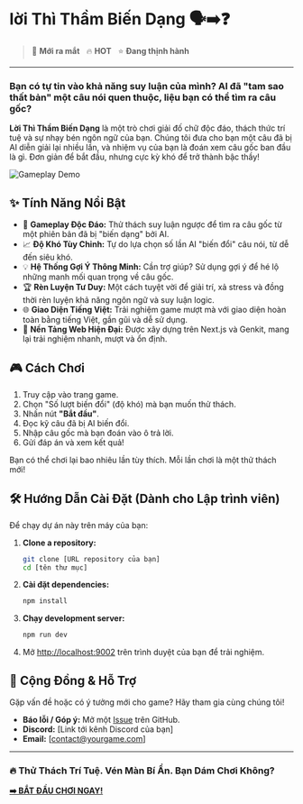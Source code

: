 #  lời Thì Thầm Biến Dạng 🗣️➡️❓
> 🚀 **Mới ra mắt** &nbsp; 🔥 **HOT** &nbsp; ⭐ **Đang thịnh hành**

---

### **Bạn có tự tin vào khả năng suy luận của mình? AI đã "tam sao thất bản" một câu nói quen thuộc, liệu bạn có thể tìm ra câu gốc?**

**Lời Thì Thầm Biến Dạng** là một trò chơi giải đố chữ độc đáo, thách thức trí tuệ và sự nhạy bén ngôn ngữ của bạn. Chúng tôi đưa cho bạn một câu đã bị AI diễn giải lại nhiều lần, và nhiệm vụ của bạn là đoán xem câu gốc ban đầu là gì. Đơn giản để bắt đầu, nhưng cực kỳ khó để trở thành bậc thầy!

<!-- Chèn hình ảnh/GIF gameplay nổi bật tại đây -->
![Gameplay Demo](https://placehold.co/800x450.gif)

## ✨ Tính Năng Nổi Bật

*   🧠 **Gameplay Độc Đáo:** Thử thách suy luận ngược để tìm ra câu gốc từ một phiên bản đã bị "biến dạng" bởi AI.
*   📈 **Độ Khó Tùy Chỉnh:** Tự do lựa chọn số lần AI "biến đổi" câu nói, từ dễ đến siêu khó.
*   💡 **Hệ Thống Gợi Ý Thông Minh:** Cần trợ giúp? Sử dụng gợi ý để hé lộ những manh mối quan trọng về câu gốc.
*   🏆 **Rèn Luyện Tư Duy:** Một cách tuyệt vời để giải trí, xả stress và đồng thời rèn luyện khả năng ngôn ngữ và suy luận logic.
*   🌐 **Giao Diện Tiếng Việt:** Trải nghiệm game mượt mà với giao diện hoàn toàn bằng tiếng Việt, gần gũi và dễ sử dụng.
*   🚀 **Nền Tảng Web Hiện Đại:** Được xây dựng trên Next.js và Genkit, mang lại trải nghiệm nhanh, mượt và ổn định.

## 🎮 Cách Chơi

1.  Truy cập vào trang game.
2.  Chọn "Số lượt biến đổi" (độ khó) mà bạn muốn thử thách.
3.  Nhấn nút **"Bắt đầu"**.
4.  Đọc kỹ câu đã bị AI biến đổi.
5.  Nhập câu gốc mà bạn đoán vào ô trả lời.
6.  Gửi đáp án và xem kết quả!

Bạn có thể chơi lại bao nhiêu lần tùy thích. Mỗi lần chơi là một thử thách mới!

## 🛠️ Hướng Dẫn Cài Đặt (Dành cho Lập trình viên)

Để chạy dự án này trên máy của bạn:

1.  **Clone a repository:**
    ```bash
    git clone [URL repository của bạn]
    cd [tên thư mục]
    ```
2.  **Cài đặt dependencies:**
    ```bash
    npm install
    ```
3.  **Chạy development server:**
    ```bash
    npm run dev
    ```
4.  Mở [http://localhost:9002](http://localhost:9002) trên trình duyệt của bạn để trải nghiệm.

## 💬 Cộng Đồng & Hỗ Trợ

Gặp vấn đề hoặc có ý tưởng mới cho game? Hãy tham gia cùng chúng tôi!

*   **Báo lỗi / Góp ý:** Mở một [Issue](https://github.com/your-username/your-repo/issues) trên GitHub.
*   **Discord:** [Link tới kênh Discord của bạn]
*   **Email:** [contact@yourgame.com]

---

### **🔥 Thử Thách Trí Tuệ. Vén Màn Bí Ẩn. Bạn Dám Chơi Không?**

**[➡️ BẮT ĐẦU CHƠI NGAY!](https://your-game-url.com)**
